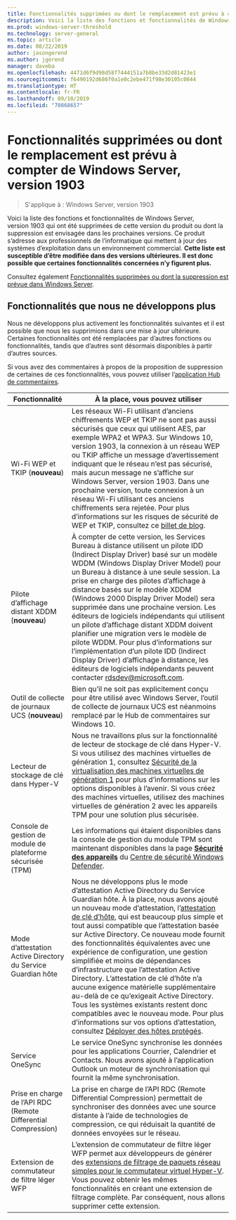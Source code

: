 ```yaml
---
title: Fonctionnalités supprimées ou dont le remplacement est prévu à compter de Windows Server, version 1903
description: Voici la liste des fonctions et fonctionnalités de Windows Server, version 1903 qui ont été supprimées de cette version du produit ou dont la suppression est envisagée dans les prochaines versions. Ce produit s’adresse aux professionnels de l’informatique qui mettent à jour des systèmes d’exploitation dans un environnement commercial.
ms.prod: windows-server-threshold
ms.technology: server-general
ms.topic: article
ms.date: 08/22/2019
author: jasongerend
ms.author: jgerend
manager: daveba
ms.openlocfilehash: 4471d6f9d98d58f7444151a7b8be33d2d81423e1
ms.sourcegitcommit: f6490192d686f0a1e0c2ebe471f98e30105c0844
ms.translationtype: HT
ms.contentlocale: fr-FR
ms.lasthandoff: 09/10/2019
ms.locfileid: "70868657"
---
```

# <a name="features-removed-or-planned-for-replacement-starting-with-windows-server-version-1903"></a>Fonctionnalités supprimées ou dont le remplacement est prévu à compter de Windows Server, version 1903

>S'applique à : Windows Server, version 1903

Voici la liste des fonctions et fonctionnalités de Windows Server, version 1903 qui ont été supprimées de cette version du produit ou dont la suppression est envisagée dans les prochaines versions. Ce produit s’adresse aux professionnels de l’informatique qui mettent à jour des systèmes d’exploitation dans un environnement commercial. **Cette liste est susceptible d’être modifiée dans des versions ultérieures. Il est donc possible que certaines fonctionnalités concernées n’y figurent plus.**

Consultez également [Fonctionnalités supprimées ou dont la suppression est prévue dans Windows Server](removed-features.md).

## <a name="features-were-no-longer-developing"></a>Fonctionnalités que nous ne développons plus

Nous ne développons plus activement les fonctionnalités suivantes et il est possible que nous les supprimions dans une mise à jour ultérieure. Certaines fonctionnalités ont été remplacées par d’autres fonctions ou fonctionnalités, tandis que d’autres sont désormais disponibles à partir d’autres sources. 

Si vous avez des commentaires à propos de la proposition de suppression de certaines de ces fonctionnalités, vous pouvez utiliser l’[application Hub de commentaires](https://support.microsoft.com/help/4021566/windows-10-send-feedback-to-microsoft-with-feedback-hub-app). 


|                         Fonctionnalité                         |                                                                                                                                                                                                                                                                                                                                                                                                                           À la place, vous pouvez utiliser                                                                                                                                                                                                                                                                                                                                                                                                                            |
|---------------------------------------------------------|--------------------------------------------------------------------------------------------------------------------------------------------------------------------------------------------------------------------------------------------------------------------------------------------------------------------------------------------------------------------------------------------------------------------------------------------------------------------------------------------------------------------------------------------------------------------------------------------------------------------------------------------------------------------------------------------------------------------------------------------------------------------------------------------------------------------------------------------------------------------------|
|              Wi-Fi WEP et TKIP (**nouveau**)               |                                                                                                                                                                  Les réseaux Wi-Fi utilisant d’anciens chiffrements WEP et TKIP ne sont pas aussi sécurisés que ceux qui utilisent AES, par exemple WPA2 et WPA3. Sur Windows 10, version 1903, la connexion à un réseau WEP ou TKIP affiche un message d’avertissement indiquant que le réseau n’est pas sécurisé, mais aucun message ne s’affiche sur Windows Server, version 1903. Dans une prochaine version, toute connexion à un réseau Wi-Fi utilisant ces anciens chiffrements sera rejetée. Pour plus d’informations sur les risques de sécurité de WEP et TKIP, consultez ce [billet de blog](https://go.microsoft.com/fwlink/p/?linkid=2008426).                                                                                                                                                                   |
|       Pilote d’affichage distant XDDM (**nouveau**)        |                                                                                                                                          À compter de cette version, les Services Bureau à distance utilisent un pilote IDD (Indirect Display Driver) basé sur un modèle WDDM (Windows Display Driver Model) pour un Bureau à distance à une seule session. La prise en charge des pilotes d’affichage à distance basés sur le modèle XDDM (Windows 2000 Display Driver Model) sera supprimée dans une prochaine version. Les éditeurs de logiciels indépendants qui utilisent un pilote d’affichage distant XDDM doivent planifier une migration vers le modèle de pilote WDDM. Pour plus d’informations sur l’implémentation d’un pilote IDD (Indirect Display Driver) d’affichage à distance, les éditeurs de logiciels indépendants peuvent contacter [rdsdev@microsoft.com](mailto:rdsdev@microsoft.com).                                                                                                                                           |
|            Outil de collecte de journaux UCS (**nouveau**)            |                                                                                                                                                                                                                                                                                                                                                         Bien qu’il ne soit pas explicitement conçu pour être utilisé avec Windows Server, l’outil de collecte de journaux UCS est néanmoins remplacé par le Hub de commentaires sur Windows 10.                                                                                                                                                                                                                                                                                                                                                         |
|              Lecteur de stockage de clé dans Hyper-V               |                                                                                                                                                                                                        Nous ne travaillons plus sur la fonctionnalité de lecteur de stockage de clé dans Hyper-V. Si vous utilisez des machines virtuelles de génération 1, consultez [Sécurité de la virtualisation des machines virtuelles de génération 1](https://docs.microsoft.com/windows-server/virtualization/hyper-v/learn-more/generation-1-virtual-machine-security-settings-for-hyper-v) pour plus d’informations sur les options disponibles à l’avenir. Si vous créez des machines virtuelles, utilisez des machines virtuelles de génération 2 avec les appareils TPM pour une solution plus sécurisée.                                                                                                                                                                                                         |
|    Console de gestion de module de plateforme sécurisée (TPM)     |                                                                                                                                                                                                                          Les informations qui étaient disponibles dans la console de gestion du module TPM sont maintenant disponibles dans la page [**Sécurité des appareils**](https://docs.microsoft.com/windows/security/threat-protection/windows-defender-security-center/wdsc-device-security) du [Centre de sécurité Windows Defender](https://docs.microsoft.com/windows/security/threat-protection/windows-defender-security-center/windows-defender-security-center).                                                                                                                                                                                                                          |
| Mode d’attestation Active Directory du Service Guardian hôte | Nous ne développons plus le mode d’attestation Active Directory du Service Guardian hôte. À la place, nous avons ajouté un nouveau mode d’attestation, l’[attestation de clé d’hôte](../security/guarded-fabric-shielded-vm/guarded-fabric-create-host-key.md), qui est beaucoup plus simple et tout aussi compatible que l’attestation basée sur Active Directory.  Ce nouveau mode fournit des fonctionnalités équivalentes avec une expérience de configuration, une gestion simplifiée et moins de dépendances d’infrastructure que l’attestation Active Directory. L’attestation de clé d’hôte n’a aucune exigence matérielle supplémentaire au-delà de ce qu’exigeait Active Directory. Tous les systèmes existants restent donc compatibles avec le nouveau mode. Pour plus d’informations sur vos options d’attestation, consultez [Déployer des hôtes protégés](../security/guarded-fabric-shielded-vm/guarded-fabric-configure-hgs-with-authorized-hyper-v-hosts.md). |
|                     Service OneSync                     |                                                                                                                                                                                                                                                                                                                                                   Le service OneSync synchronise les données pour les applications Courrier, Calendrier et Contacts. Nous avons ajouté à l’application Outlook un moteur de synchronisation qui fournit la même synchronisation.                                                                                                                                                                                                                                                                                                                                                    |
|       Prise en charge de l’API RDC (Remote Differential Compression)       |                                                                                                                                                                                                                                                                                                           La prise en charge de l’API RDC (Remote Differential Compression) permettait de synchroniser des données avec une source distante à l’aide de technologies de compression, ce qui réduisait la quantité de données envoyées sur le réseau. |
|         Extension de commutateur de filtre léger WFP         |                                                                                                                                                                                                                                      L’extension de commutateur de filtre léger WFP permet aux développeurs de générer des [extensions de filtrage de paquets réseau simples pour le commutateur virtuel Hyper-V](https://docs.microsoft.com/windows-hardware/drivers/network/using-virtual-switch-filtering). Vous pouvez obtenir les mêmes fonctionnalités en créant une extension de filtrage complète. Par conséquent, nous allons supprimer cette extension.                                                                                                                                                                                                                                      |

